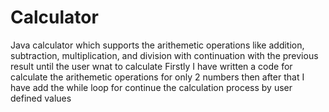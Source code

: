 # Calculator
 Java calculator which  supports the arithemetic operations like addition, subtraction, multiplication, and division with continuation with the previous result  until the user wnat to calculate
 Firstly I have written a code for calculate the arithemetic operations for only 2 numbers then after that I have add the while loop for continue the calculation process by user defined values 
 
